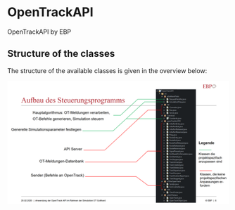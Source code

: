 # OpenTrackAPI
OpenTrackAPI by EBP

## Structure of the classes
The structure of the available classes is given in the overview below: 

![ImageInfo](./Images/Structure.png)
